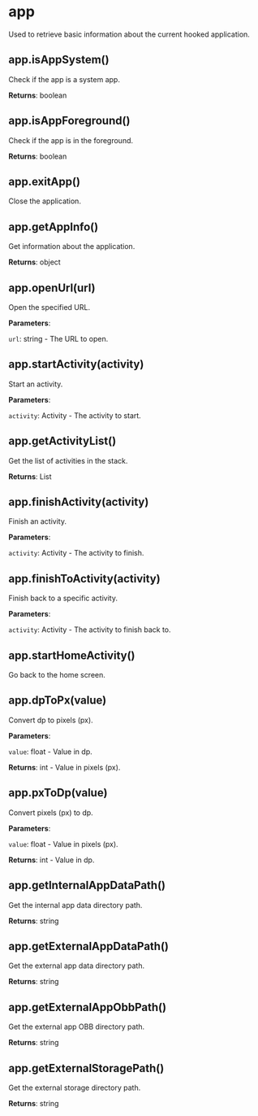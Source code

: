 # app

Used to retrieve basic information about the current hooked application.

## app.isAppSystem()

Check if the app is a system app.

**Returns**: boolean

## app.isAppForeground()

Check if the app is in the foreground.

**Returns**: boolean

## app.exitApp()

Close the application.

## app.getAppInfo()

Get information about the application.

**Returns**: object

## app.openUrl(url)

Open the specified URL.

**Parameters**:

`url`: string - The URL to open.

## app.startActivity(activity)

Start an activity.

**Parameters**:

`activity`: Activity - The activity to start.

## app.getActivityList()

Get the list of activities in the stack.

**Returns**: List<Activity>

## app.finishActivity(activity)

Finish an activity.

**Parameters**:

`activity`: Activity - The activity to finish.

## app.finishToActivity(activity)

Finish back to a specific activity.

**Parameters**:

`activity`: Activity - The activity to finish back to.

## app.startHomeActivity()

Go back to the home screen.

## app.dpToPx(value)

Convert dp to pixels (px).

**Parameters**:

`value`: float - Value in dp.

**Returns**: int - Value in pixels (px).

## app.pxToDp(value)

Convert pixels (px) to dp.

**Parameters**:

`value`: float - Value in pixels (px).

**Returns**: int - Value in dp.

## app.getInternalAppDataPath()

Get the internal app data directory path.

**Returns**: string

## app.getExternalAppDataPath()

Get the external app data directory path.

**Returns**: string

## app.getExternalAppObbPath()

Get the external app OBB directory path.

**Returns**: string

## app.getExternalStoragePath()

Get the external storage directory path.

**Returns**: string